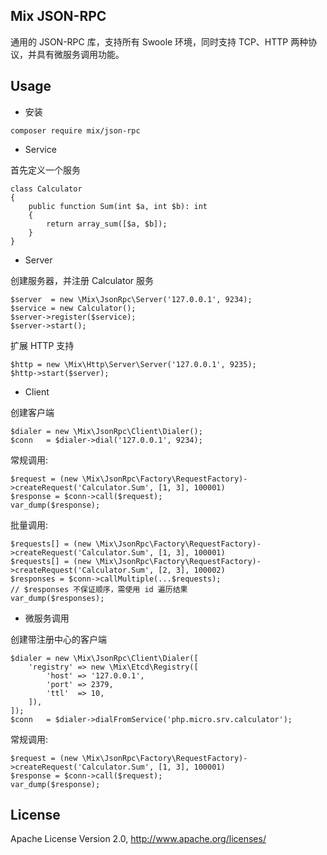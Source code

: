## Mix JSON-RPC

通用的 JSON-RPC 库，支持所有 Swoole 环境，同时支持 TCP、HTTP 两种协议，并具有微服务调用功能。

## Usage

- 安装

```
composer require mix/json-rpc
```

- Service

首先定义一个服务

```
class Calculator
{
    public function Sum(int $a, int $b): int
    {
        return array_sum([$a, $b]);
    }
}
```

- Server

创建服务器，并注册 Calculator 服务

```
$server  = new \Mix\JsonRpc\Server('127.0.0.1', 9234);
$service = new Calculator();
$server->register($service);
$server->start();
```

扩展 HTTP 支持

```
$http = new \Mix\Http\Server\Server('127.0.0.1', 9235);
$http->start($server);
```

- Client

创建客户端

```
$dialer = new \Mix\JsonRpc\Client\Dialer();
$conn   = $dialer->dial('127.0.0.1', 9234);
```

常规调用:

```
$request = (new \Mix\JsonRpc\Factory\RequestFactory)->createRequest('Calculator.Sum', [1, 3], 100001)
$response = $conn->call($request);
var_dump($response);
```

批量调用:

```
$requests[] = (new \Mix\JsonRpc\Factory\RequestFactory)->createRequest('Calculator.Sum', [1, 3], 100001)
$requests[] = (new \Mix\JsonRpc\Factory\RequestFactory)->createRequest('Calculator.Sum', [2, 3], 100002)
$responses = $conn->callMultiple(...$requests);
// $responses 不保证顺序，需使用 id 遍历结果
var_dump($responses);
```

- 微服务调用

创建带注册中心的客户端

```
$dialer = new \Mix\JsonRpc\Client\Dialer([
    'registry' => new \Mix\Etcd\Registry([
        'host' => '127.0.0.1',
        'port' => 2379,
        'ttl'  => 10,
    ]),
]);
$conn   = $dialer->dialFromService('php.micro.srv.calculator');
```

常规调用:

```
$request = (new \Mix\JsonRpc\Factory\RequestFactory)->createRequest('Calculator.Sum', [1, 3], 100001)
$response = $conn->call($request);
var_dump($response);
```

## License

Apache License Version 2.0, http://www.apache.org/licenses/
